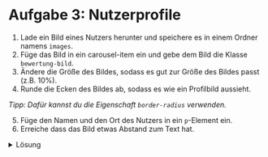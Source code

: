 # Aufgabe 3: Nutzerprofile

1. Lade ein Bild eines Nutzers herunter und speichere es in einem Ordner namens `images`.
2. Füge das Bild in ein carousel-item ein und gebe dem Bild die Klasse `bewertung-bild`.
3. Ändere die Größe des Bildes, sodass es gut zur Größe des Bildes passt (z.B. 10%).
4. Runde die Ecken des Bildes ab, sodass es wie ein Profilbild aussieht.

_Tipp: Dafür kannst du die Eigenschaft `border-radius` verwenden._

5. Füge den Namen und den Ort des Nutzers in ein `p`-Element ein.
6. Erreiche dass das Bild etwas Abstand zum Text hat.

<details>
<summary>Lösung</summary>

#### index.html

```html
<div class="carousel-item active">
  <!-- Hier spezifizieren wir den Text, das Bild und den Namen des Nutzers -->
  <h2 class="bewertung-text">
    "Die beste App der Welt! Sie ist einfach zu bedienen, hat alle Funktionen,
    die ich brauche und macht unfassbar Spaß."
  </h2>
  <img class="bewertung-bild" src="images/profile1.jpg" />
  <p>Maria, Berlin</p>
</div>
```

#### styles.css

```css
.bewertung-bild {
  width: 10%;
  border-radius: 100%;
  margin: 2%;
}
```

</details>
